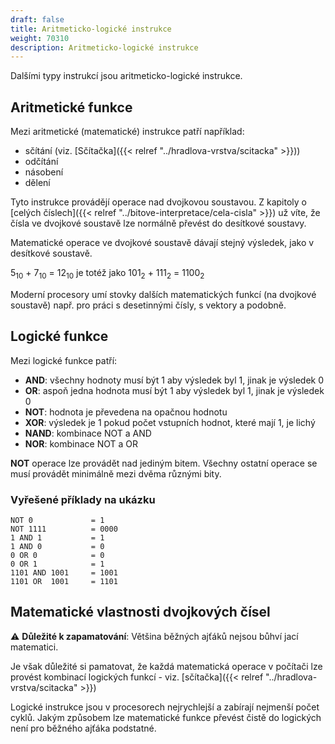 ```yaml
---
draft: false
title: Aritmeticko-logické instrukce
weight: 70310
description: Aritmeticko-logické instrukce
---
```


Dalšími typy instrukcí jsou aritmeticko-logické instrukce.

## Aritmetické funkce 

Mezi aritmetické (matematické) instrukce patří například:
- sčítání (viz. [Sčítačka]({{< relref "../hradlova-vrstva/scitacka" >}}))
- odčítání
- násobení
- dělení

Tyto instrukce provádějí operace nad dvojkovou soustavou. Z kapitoly o [celých číslech]({{< relref "../bitove-interpretace/cela-cisla" >}}) už víte, že čísla ve dvojkové soustavě lze normálně převést do desítkové soustavy.

<div class="note-blue">

Matematické operace ve dvojkové soustavě dávají stejný výsledek, jako v desítkové soustavě.

5<sub>10</sub> + 7<sub>10</sub> = 12<sub>10</sub> je totéž jako 101<sub>2</sub> + 111<sub>2</sub> = 1100<sub>2</sub>

</div>

Moderní procesory umí stovky dalších matematických funkcí (na dvojkové soustavě) např. pro práci s desetinnými čísly, s vektory a podobně.

## Logické funkce

Mezi logické funkce patří:

- **AND**: všechny hodnoty musí být 1 aby výsledek byl 1, jinak je výsledek 0
- **OR**: aspoň jedna hodnota musí být 1 aby výsledek byl 1, jinak je výsledek 0
- **NOT**: hodnota je převedena na opačnou hodnotu
- **XOR**: výsledek je 1 pokud počet vstupních hodnot, které mají 1, je lichý
- **NAND**: kombinace NOT a AND
- **NOR**: kombinace NOT a OR

**NOT** operace lze provádět nad jediným bitem. Všechny ostatní operace se musí provádět minimálně mezi dvěma různými bity.

### Vyřešené příklady na ukázku

```
NOT 0             = 1
NOT 1111          = 0000
1 AND 1           = 1
1 AND 0           = 0
0 OR 0            = 0
0 OR 1            = 1
1101 AND 1001     = 1001
1101 OR  1001     = 1101
```

## Matematické vlastnosti dvojkových čísel

<div class="note-blue">

⚠️ **Důležité k zapamatování**: Většina běžných ajťáků nejsou bůhví jací matematici.

Je však důležité si pamatovat, že každá matematická operace v počítači lze provést kombinací logických funkcí - viz. [sčítačka]({{< relref "../hradlova-vrstva/scitacka" >}})

Logické instrukce jsou v procesorech nejrychlejší a zabírají nejmenší počet cyklů. Jakým způsobem lze matematické funkce převést čistě do logických není pro běžného ajťáka podstatné.

</div>